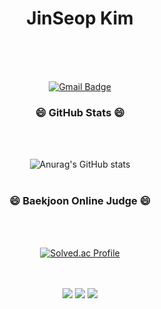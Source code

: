 <div align="center">

  # JinSeop Kim
  <br/>
  <br/>
  <br/>
  
     
[![Gmail Badge](https://img.shields.io/badge/Gmail-d14836?style=flat-square&logo=Gmail&logoColor=white&link=mailto:githubseob@gmail.com)](mailto:gibhubseob@gmail.com)   
  
  

### 😄 GitHub Stats 😄
  <br/>
  <br/>

![Anurag's GitHub stats](https://github-readme-stats.vercel.app/api?username=GitHubSeob&show_icons=true&theme=dark)
  <br/>
  <br/>
  
### 😄 Baekjoon Online Judge 😄
  <br/>
  <br/>

[![Solved.ac Profile](http://mazassumnida.wtf/api/v2/generate_badge?boj=dogeee)](https://solved.ac/dogeee/) 


  <br/>
  <br/>
<img src="https://img.shields.io/badge/C++-00599C?style=flat-square&logo=C%2B%2B&logoColor=white"/></a>  
<a href="https://www.acmicpc.net/user/dogeee" target="_blank"><img src="https://img.shields.io/badge/Baekjoon-004088?style=flat-square&logo=BookStack&logoColor=white"/></a>
<a href="https://algospot.com/user/profile/148400" target="_blank"><img src="https://img.shields.io/badge/Algospot-FF0000?style=flat-square&logo=AniList&logoColor=white"/></a>



</div>
